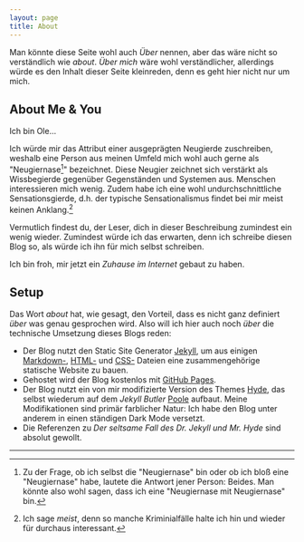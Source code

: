 ```yaml
---
layout: page
title: About
---
```


<div class="message">
  Man könnte diese Seite wohl auch <i>Über</i> nennen, aber das wäre nicht so verständlich wie <i>about</i>. <i>Über mich</i> wäre wohl verständlicher, allerdings würde es den Inhalt dieser Seite kleinreden, denn es geht hier nicht nur um mich.
</div>

## About Me & You

Ich bin Ole...

Ich würde mir das Attribut einer ausgeprägten Neugierde zuschreiben, weshalb eine Person aus meinen Umfeld mich wohl auch gerne als "Neugiernase[^1]" bezeichnet. Diese Neugier zeichnet sich verstärkt als Wissbegierde gegenüber Gegenständen und Systemen aus. Menschen interessieren mich wenig. Zudem habe ich eine wohl undurchschnittliche Sensationsgierde, d.h. der typische Sensationalismus findet bei mir meist keinen Anklang.[^2]

Vermutlich findest du, der Leser, dich in dieser Beschreibung zumindest ein wenig wieder. Zumindest würde ich das erwarten, denn ich schreibe diesen Blog so, als würde ich ihn für mich selbst schreiben. 

Ich bin froh, mir jetzt ein *Zuhause im Internet* gebaut zu haben.

## Setup

Das Wort *about* hat, wie gesagt, den Vorteil, dass es nicht ganz definiert *über* was genau gesprochen wird. Also will ich hier auch noch *über* die technische Umsetzung dieses Blogs reden:

- Der Blog nutzt den Static Site Generator [Jekyll](https://jekyllrb.com/), um aus einigen [Markdown-](https://de.wikipedia.org/wiki/Markdown), [HTML-](https://de.wikipedia.org/wiki/Hypertext_Markup_Language) und [CSS-](https://de.wikipedia.org/wiki/Cascading_Style_Sheets) Dateien eine zusammengehörige statische Website zu bauen.
- Gehostet wird der Blog kostenlos mit [GitHub Pages](https://pages.github.com/).
- Der Blog nutzt ein von mir modifizierte Version des Themes [Hyde](https://hyde.getpoole.com/), das selbst wiederum auf dem *Jekyll Butler* [Poole](https://demo.getpoole.com/) aufbaut. Meine Modifikationen sind primär farblicher Natur: Ich habe den Blog unter anderem in einen ständigen Dark Mode versetzt.
- Die Referenzen zu *Der seltsame Fall des Dr. Jekyll und Mr. Hyde* sind absolut gewollt.

---

[^1]: Zu der Frage, ob ich selbst die "Neugiernase" bin oder ob ich bloß eine "Neugiernase" habe, lautete die Antwort jener Person: Beides. Man könnte also wohl sagen, dass ich eine "Neugiernase mit Neugiernase" bin.
[^2]: Ich sage *meist*, denn so manche Kriminialfälle halte ich hin und wieder für durchaus interessant.